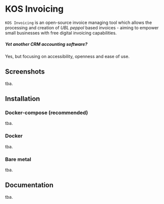 # KOS Invoicing
`KOS Invoicing` is an open-source invoice managing tool which allows the processing and creation of _UBL peppol_ based invoices - aiming to empower small businesses with free digital invoicing capabilities.

##### Yet another CRM accounting software?
Yes, but focusing on accessibility, openness and ease of use.

## Screenshots
tba.

## Installation
### Docker-compose (recommended)
tba.

### Docker
tba.

### Bare metal
tba.

## Documentation
tba.
